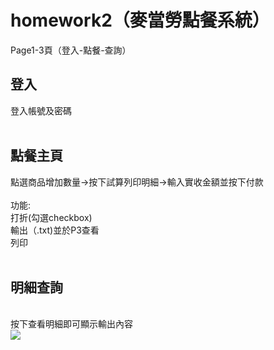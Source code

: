 # homework2（麥當勞點餐系統）
<p>Page1-3頁（登入-點餐-查詢）</p>
<h3>
<h2>登入</h2><summary>登入帳號及密碼</summary><br>
<h2>點餐主頁</h2><summary>點選商品增加數量->按下試算列印明細->輸入實收金額並按下付款</summary><br>
<summary>功能:<br>
打折(勾選checkbox)<br>
輸出（.txt)並於P3查看<br>
列印<br></summary><br>
<h2>明細查詢</h2><br>
<summary>按下查看明細即可顯示輸出內容</summary></h3>
<img src="https://drive.google.com/uc?export=view&id=1bU-XC09OiC1UlAMnH-_Dt2uoYkS1jIBe" border="0">
